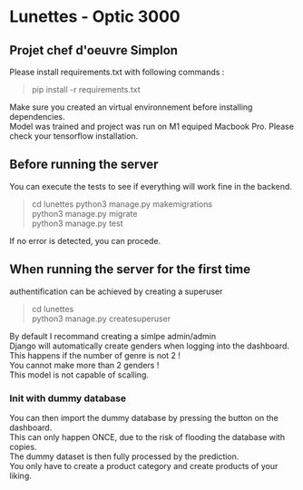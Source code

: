 # Lunettes - Optic 3000
## Projet chef d'oeuvre Simplon

Please install requirements.txt with following commands :  
> pip install -r requirements.txt

Make sure you created an virtual environnement before installing dependencies.  
Model was trained and project was run on M1 equiped Macbook Pro. Please check your tensorflow installation.  

## Before running the server
You can execute the tests to see if everything will work fine in the backend.  
> cd lunettes
> python3 manage.py makemigrations  
> python3 manage.py migrate  
> python3 manage.py test  

If no error is detected, you can procede.
## When running the server for the first time

authentification can be achieved by creating a superuser
> cd lunettes  
> python3 manage.py createsuperuser

By default I recommand creating a simlpe admin/admin  
Django will automatically create genders when logging into the dashboard. This happens if the number of genre is not 2 !   
You cannot make more than 2 genders !  
This model is not capable of scalling.  

### Init with dummy database
You can then import the dummy database by pressing the button on the dashboard.  
This can only happen ONCE, due to the risk of flooding the database with copies.  
The dummy dataset is then fully processed by the prediction.  
You only have to create a product category and create products of your liking. 